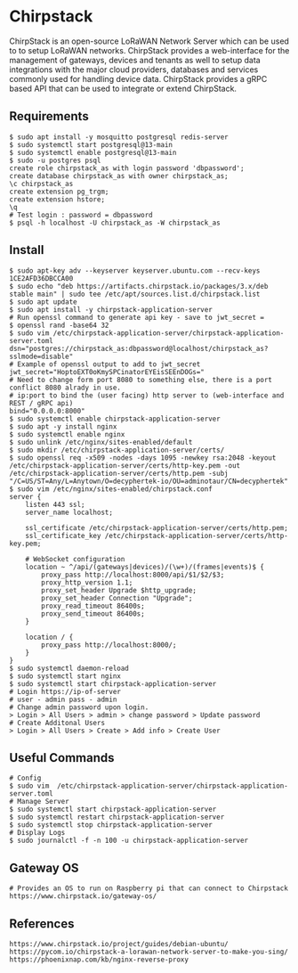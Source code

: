 Chirpstack
==========

ChirpStack is an open-source LoRaWAN Network Server which can be used to to setup LoRaWAN networks. 
ChirpStack provides a web-interface for the management of gateways, devices and tenants as well to 
setup data integrations with the major cloud providers, databases and services commonly used for 
handling device data. ChirpStack provides a gRPC based API that can be used to integrate or extend 
ChirpStack.

Requirements
--------------

    $ sudo apt install -y mosquitto postgresql redis-server
    $ sudo systemctl start postgresql@13-main
    $ sudo systemctl enable postgresql@13-main
    $ sudo -u postgres psql 
    create role chirpstack_as with login password 'dbpassword';
    create database chirpstack_as with owner chirpstack_as;
    \c chirpstack_as
    create extension pg_trgm;
    create extension hstore;
    \q
    # Test login : password = dbpassword 
    $ psql -h localhost -U chirpstack_as -W chirpstack_as

Install
-------

    $ sudo apt-key adv --keyserver keyserver.ubuntu.com --recv-keys 1CE2AFD36DBCCA00
    $ sudo echo "deb https://artifacts.chirpstack.io/packages/3.x/deb stable main" | sudo tee /etc/apt/sources.list.d/chirpstack.list
    $ sudo apt update
    $ sudo apt install -y chirpstack-application-server
    # Run openssl command to generate api key - save to jwt_secret = 
    $ openssl rand -base64 32
    $ sudo vim /etc/chirpstack-application-server/chirpstack-application-server.toml
    dsn="postgres://chirpstack_as:dbpassword@localhost/chirpstack_as?sslmode=disable"
    # Example of openssl output to add to jwt_secret
    jwt_secret="HoptoEXT0oKmySPCinatorEYEisSEEnDOGs="
    # Need to change form port 8080 to something else, there is a port conflict 8080 alrady in use. 
    # ip:port to bind the (user facing) http server to (web-interface and REST / gRPC api)
    bind="0.0.0.0:8000"
    $ sudo systemctl enable chirpstack-application-server
    $ sudo apt -y install nginx
    $ sudo systemctl enable nginx
    $ sudo unlink /etc/nginx/sites-enabled/default
    $ sudo mkdir /etc/chirpstack-application-server/certs/
    $ sudo openssl req -x509 -nodes -days 1095 -newkey rsa:2048 -keyout /etc/chirpstack-application-server/certs/http-key.pem -out /etc/chirpstack-application-server/certs/http.pem -subj "/C=US/ST=Any/L=Anytown/O=decyphertek-io/OU=adminotaur/CN=decyphertek"
    $ sudo vim /etc/nginx/sites-enabled/chirpstack.conf
    server {
        listen 443 ssl;
        server_name localhost;

        ssl_certificate /etc/chirpstack-application-server/certs/http.pem;
        ssl_certificate_key /etc/chirpstack-application-server/certs/http-key.pem;

        # WebSocket configuration
        location ~ ^/api/(gateways|devices)/(\w+)/(frames|events)$ {
            proxy_pass http://localhost:8000/api/$1/$2/$3;
            proxy_http_version 1.1;
            proxy_set_header Upgrade $http_upgrade;
            proxy_set_header Connection "Upgrade";
            proxy_read_timeout 86400s;
            proxy_send_timeout 86400s;
        }

        location / {
            proxy_pass http://localhost:8000/;
        }
    }
    $ sudo systemctl daemon-reload
    $ sudo systemctl start nginx
    $ sudo systemctl start chirpstack-application-server
    # Login https://ip-of-server
    # user - admin pass - admin
    # Change admin password upon login.
    > Login > All Users > admin > change password > Update password
    # Create Additonal Users
    > Login > All Users > Create > Add info > Create User

Useful Commands
---------------

    # Config
    $ sudo vim  /etc/chirpstack-application-server/chirpstack-application-server.toml
    # Manage Server
    $ sudo systemctl start chirpstack-application-server
    $ sudo systemctl restart chirpstack-application-server
    $ sudo systemctl stop chirpstack-application-server
    # Display Logs
    $ sudo journalctl -f -n 100 -u chirpstack-application-server

Gateway OS
----------

    # Provides an OS to run on Raspberry pi that can connect to Chirpstack
    https://www.chirpstack.io/gateway-os/

References
----------

    https://www.chirpstack.io/project/guides/debian-ubuntu/
    https://pycom.io/chirpstack-a-lorawan-network-server-to-make-you-sing/
    https://phoenixnap.com/kb/nginx-reverse-proxy